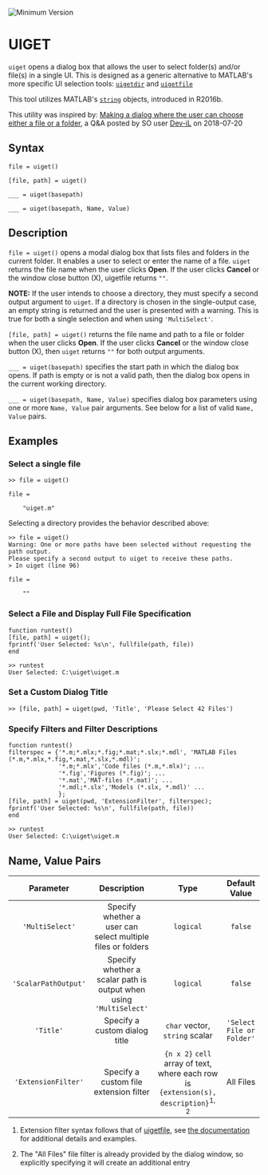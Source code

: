 ![Minimum Version](https://img.shields.io/badge/Requires-R2016b%20%28v8.4%29-orange.svg)

# UIGET

`uiget` opens a dialog box that allows the user to select folder(s) and/or file(s) in a single UI. This is designed as a generic alternative to MATLAB's more specific UI selection tools: [`uigetdir`](https://www.mathworks.com/help/matlab/ref/uigetdir.html) and [`uigetfile`](https://www.mathworks.com/help/matlab/ref/uigetfile.html)

This tool utilizes MATLAB's [`string`](https://www.mathworks.com/help/matlab/ref/string.html) objects, introduced in R2016b.

This utility was inspired by: [Making a dialog where the user can choose either a file or a folder](https://stackoverflow.com/questions/51440968/making-a-dialog-where-the-user-can-choose-either-a-file-or-a-folder), a Q&A posted by SO user [Dev-iL](https://stackoverflow.com/users/3372061/dev-il) on 2018-07-20

## Syntax

`file = uiget()`

`[file, path] = uiget()`

`___ = uiget(basepath)`

`___ = uiget(basepath, Name, Value)`


## Description

`file = uiget()` opens a modal dialog box that lists files and folders in the current folder. It enables a user to select or enter the name of a file. `uiget` returns the file name when the user clicks **Open**. If the user clicks **Cancel** or the window close button (X), uigetfile returns `""`.

**NOTE:** If the user intends to choose a directory, they must specify a second output argument to `uiget`. If a directory is chosen in the single-output case, an empty string is returned and the user is presented with a warning. This is true for both a single selection and when using `'MultiSelect'`.

`[file, path] = uiget()` returns the file name and path to a file or folder when the user clicks **Open**. If the user clicks **Cancel** or the window close button (X), then `uiget` returns `""` for both output arguments.

`___ = uiget(basepath)` specifies the start path in which the dialog box opens. If path is empty or is not a valid path, then the dialog box opens in the current working directory.

`___ = uiget(basepath, Name, Value)` specifies dialog box parameters using one or more `Name, Value` pair arguments. See below for a list of valid `Name, Value` pairs.

## Examples

### Select a single file

```
>> file = uiget()

file = 

    "uiget.m"
```

Selecting a directory provides the behavior described above:
```
>> file = uiget()
Warning: One or more paths have been selected without requesting the path output.
Please specify a second output to uiget to receive these paths. 
> In uiget (line 96) 

file = 

    ""
```

### Select a File and Display Full File Specification

```
function runtest()
[file, path] = uiget();
fprintf('User Selected: %s\n', fullfile(path, file))
end

>> runtest
User Selected: C:\uiget\uiget.m
```

### Set a Custom Dialog Title

```
>> [file, path] = uiget(pwd, 'Title', 'Please Select 42 Files')
```

### Specify Filters and Filter Descriptions

```
function runtest()
filterspec = {'*.m;*.mlx;*.fig;*.mat;*.slx;*.mdl', 'MATLAB Files (*.m,*.mlx,*.fig,*.mat,*.slx,*.mdl)';
              '*.m;*.mlx','Code files (*.m,*.mlx)'; ...
              '*.fig','Figures (*.fig)'; ...
              '*.mat','MAT-files (*.mat)'; ...
              '*.mdl;*.slx','Models (*.slx, *.mdl)' ...
              };
[file, path] = uiget(pwd, 'ExtensionFilter', filterspec);
fprintf('User Selected: %s\n', fullfile(path, file))
end

>> runtest
User Selected: C:\uiget\uiget.m
```


## Name, Value Pairs

| Parameter | Description | Type | Default Value |
| :--:      | :--:        | :--: | :--:          |
| `'MultiSelect'` | Specify whether a user can select multiple files or folders | `logical` | `false` |
| `'ScalarPathOutput'` | Specify whether a scalar path is output when using `'MultiSelect'` | `logical` | `false` |
| `'Title'` | Specify a custom dialog title | `char` vector, `string` scalar | `'Select File or Folder'` |
| `'ExtensionFilter'` | Specify a custom file extension filter | `{n x 2}` `cell` array of text, where each row is `{extension(s), description}`<sup>1, 2</sup> | All Files |

1. Extension filter syntax follows that of [uigetfile](https://www.mathworks.com/help/matlab/ref/uigetfile.html), see [the documentation](https://www.mathworks.com/help/matlab/ref/uigetfile.html#mw_d51d3e26-4b0d-4017-a1ed-28162572b6bc) for additional details and examples.

2. The "All Files" file filter is already provided by the dialog window, so explicitly specifying it will create an additional entry